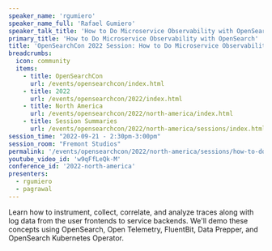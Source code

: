 ```yaml
---
speaker_name: 'rgumiero'
speaker_name_full: 'Rafael Gumiero'
speaker_talk_title: 'How to Do Microservice Observability with OpenSearch'
primary_title: 'How to Do Microservice Observability with OpenSearch'
title: 'OpenSearchCon 2022 Session: How to Do Microservice Observability with OpenSearch'
breadcrumbs:
  icon: community
  items:
    - title: OpenSearchCon
      url: /events/opensearchcon/index.html
    - title: 2022
      url: /events/opensearchcon/2022/index.html
    - title: North America
      url: /events/opensearchcon/2022/north-america/index.html
    - title: Session Summaries
      url: /events/opensearchcon/2022/north-america/sessions/index.html
session_time: "2022-09-21 - 2:30pm-3:00pm"
session_room: "Fremont Studios"
permalink: '/events/opensearchcon/2022/north-america/sessions/how-to-do-microservice-observability-with-opensearch.html'
youtube_video_id: 'w9qFfLeQk-M'
conference_id: '2022-north-america'
presenters:
  - rgumiero
  - pagrawal
---
```

Learn how to instrument, collect, correlate, and analyze traces along with log data from the user frontends to service backends. We'll demo these concepts using OpenSearch, Open Telemetry, FluentBit, Data Prepper, and OpenSearch Kubernetes Operator.
